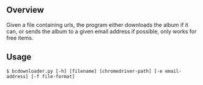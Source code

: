 ## Overview

Given a file containing urls, the program either downloads the album if it can, or sends the album to a given email address if possible, only works for free items.

## Usage

```
$ bcdownloader.py [-h] [filename] [chromedriver-path] [-e email-address] [-f file-format]
```
